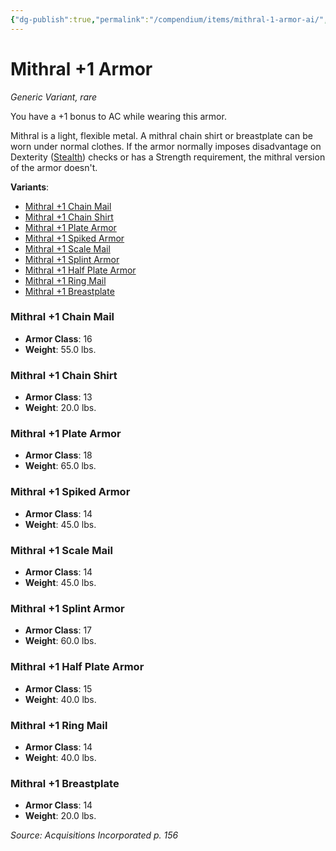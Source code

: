 ```yaml
---
{"dg-publish":true,"permalink":"/compendium/items/mithral-1-armor-ai/","tags":["compendium/src/5e/ai","item/rarity/rare","item/wondrous/wondrous-item"]}
---
```


# Mithral +1 Armor
*Generic Variant, rare*  


You have a +1 bonus to AC while wearing this armor.

Mithral is a light, flexible metal. A mithral chain shirt or breastplate can be worn under normal clothes. If the armor normally imposes disadvantage on Dexterity ([Stealth](rules/skills.md#Stealth)) checks or has a Strength requirement, the mithral version of the armor doesn't.

**Variants**:
- [Mithral +1 Chain Mail](#Mithral%20+1%20Chain%20Mail)
- [Mithral +1 Chain Shirt](#Mithral%20+1%20Chain%20Shirt)
- [Mithral +1 Plate Armor](#Mithral%20+1%20Plate%20Armor)
- [Mithral +1 Spiked Armor](#Mithral%20+1%20Spiked%20Armor)
- [Mithral +1 Scale Mail](#Mithral%20+1%20Scale%20Mail)
- [Mithral +1 Splint Armor](#Mithral%20+1%20Splint%20Armor)
- [Mithral +1 Half Plate Armor](#Mithral%20+1%20Half%20Plate%20Armor)
- [Mithral +1 Ring Mail](#Mithral%20+1%20Ring%20Mail)
- [Mithral +1 Breastplate](#Mithral%20+1%20Breastplate)

### Mithral +1 Chain Mail

- **Armor Class**: 16
- **Weight**: 55.0 lbs.

### Mithral +1 Chain Shirt

- **Armor Class**: 13
- **Weight**: 20.0 lbs.

### Mithral +1 Plate Armor

- **Armor Class**: 18
- **Weight**: 65.0 lbs.

### Mithral +1 Spiked Armor

- **Armor Class**: 14
- **Weight**: 45.0 lbs.

### Mithral +1 Scale Mail

- **Armor Class**: 14
- **Weight**: 45.0 lbs.

### Mithral +1 Splint Armor

- **Armor Class**: 17
- **Weight**: 60.0 lbs.

### Mithral +1 Half Plate Armor

- **Armor Class**: 15
- **Weight**: 40.0 lbs.

### Mithral +1 Ring Mail

- **Armor Class**: 14
- **Weight**: 40.0 lbs.

### Mithral +1 Breastplate

- **Armor Class**: 14
- **Weight**: 20.0 lbs.


*Source: Acquisitions Incorporated p. 156*